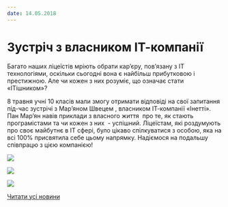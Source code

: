 ```yaml
---
date: 14.05.2018
---
```

# Зустріч з власником ІТ-компанії

Багато наших ліцеїстів мріють обрати кар’єру, пов’язану з ІТ технологіями, оскільки сьогодні вона є найбільш прибутковою і престижною. Але чи кожен з них розуміє, що означає стати «ІТішником»?

8 травня учні 10 класів мали змогу отримати відповіді на свої запитання під-час зустрічі з Мар’яном Швецем , власником ІТ-компанії «Інетті». Пан Мар’ян навів приклади з власного життя  про те, як стають програмістами та чи кожен з них  - успішний. Ліцеїстам, які роздумують про своє майбутнє в ІТ сфері, було цікаво спілкуватися з особою, яка на всі 100% присвятила себе цьому напрямку. Надіємося на подальшу співпрацю з цією компанією!

![](/images/blog/зустріч-з-власником-іт-компанії/32337068_1614009352051176_8850846953219555328_n.jpg)

![](/images/blog/зустріч-з-власником-іт-компанії/32530689_1614009335384511_3110465652779909120_n.jpg)

![](/images/blog/зустріч-з-власником-іт-компанії/32389757_1614009365384508_4634730674044010496_n.jpg)

[Читати усі новини](/news)
